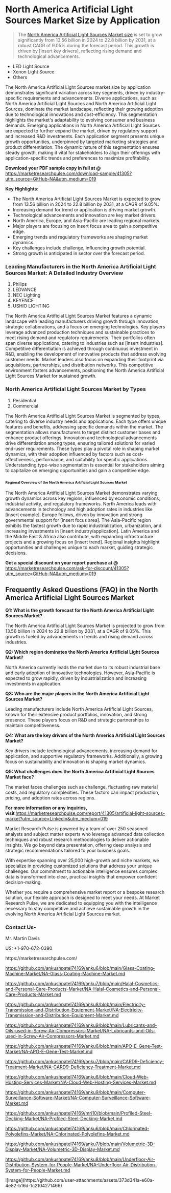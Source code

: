 <h1>North America Artificial Light Sources Market&nbsp;Size by Application</h1><blockquote><p>The <a href="https://marketresearchpulse.com/download-sample/41305?utm_source=GitHub-NA&amp;utm_medium=019">North America Artificial Light Sources Market size</a> is set to grow significantly from 13.56 billion in 2024 to 22.8 billion by 2031, at a robust CAGR of 9.05% during the forecast period. This growth is driven by [insert key drivers], reflecting rising demand and technological advancements.</p></blockquote><ul><li>LED Light Source <li> Xenon Light Source <li> Others</li></ul><p>The North America Artificial Light Sources market size by application demonstrates significant variation across key segments, driven by industry-specific requirements and advancements. Diverse applications, such as North America Artificial Light Sources and North America Artificial Light Sources, dominate the market landscape, reflecting their growing adoption due to technological innovations and cost-efficiency. This segmentation highlights the market's adaptability to evolving consumer and business demands. Emerging applications in North America Artificial Light Sources are expected to further expand the market, driven by regulatory support and increased R&D investments. Each application segment presents unique growth opportunities, underpinned by targeted marketing strategies and product differentiation. The dynamic nature of this segmentation ensures steady growth, making it vital for stakeholders to align their offerings with application-specific trends and preferences to maximize profitability.</p><p><strong>Download your PDF sample copy in full at @ </strong><a href="https://marketresearchpulse.com/download-sample/41305?utm_source=GitHub-NA&amp;utm_medium=019">https://marketresearchpulse.com/download-sample/41305?utm_source=GitHub-NA&amp;utm_medium=019</a></p><p><strong>Key Highlights: </strong></p><ul><li>The North America Artificial Light Sources Market is expected to grow from 13.56 billion in 2024 to 22.8 billion by 2031, at a CAGR of 9.05%.</li><li>Increasing demand for trend or application is driving market growth.</li><li>Technological advancements and innovation are key market drivers.</li><li>North America, Europe, and Asia-Pacific are leading regional markets.</li><li>Major players are focusing on insert focus area to gain a competitive edge.</li><li>Emerging trends and regulatory frameworks are shaping market dynamics.</li><li>Key challenges include challenge, influencing growth potential.</li><li>Strong growth is anticipated in sector over the forecast period.</li></ul><h3>Leading Manufacturers in the North America Artificial Light Sources Market: A Detailed Industry Overview</h3><ol><li>Philips</li><li>LEDVANCE</li><li>NEC Lighting</li><li>KEYENCE</li><li>USHIO LIGHTING</li></ol><div class="flex max-w-full flex-col flex-grow"><div class="min-h-8 text-message flex w-full flex-col items-end gap-2 whitespace-normal break-words [.text-message+&amp;]:mt-5" dir="auto" data-message-author-role="assistant" data-message-id="fd8432e4-4910-450d-b182-61b7bfb0a01f" data-message-model-slug="gpt-4o"><div class="flex w-full flex-col gap-1 empty:hidden first:pt-[3px]"><div class="markdown prose w-full break-words dark:prose-invert light"><p>The North America Artificial Light Sources Market features a dynamic landscape with leading manufacturers driving growth through innovation, strategic collaborations, and a focus on emerging technologies. Key players leverage advanced production techniques and sustainable practices to meet rising demand and regulatory requirements. Their portfolios often span diverse applications, catering to industries such as [insert industries]. Competitive differentiation is achieved through continuous investment in R&amp;D, enabling the development of innovative products that address evolving customer needs. Market leaders also focus on expanding their footprint via acquisitions, partnerships, and distribution networks. This competitive environment fosters advancements, positioning the North America Artificial Light Sources Market for sustained growth.</p></div></div></div></div><h3>North America Artificial Light Sources Market by Types</h3><ol><li>Residential <li> Commercial</li></ol><div class="flex max-w-full flex-col flex-grow"><div class="min-h-8 text-message flex w-full flex-col items-end gap-2 whitespace-normal break-words [.text-message+&amp;]:mt-5" dir="auto" data-message-author-role="assistant" data-message-id="084470be-0bb7-4664-bddf-5156b4f41249" data-message-model-slug="gpt-4o-mini"><div class="flex w-full flex-col gap-1 empty:hidden first:pt-[3px]"><div class="markdown prose w-full break-words dark:prose-invert light"><p>The North America Artificial Light Sources Market is segmented by types, catering to diverse industry needs and applications. Each type offers unique features and benefits, addressing specific demands within the market. The segmentation allows manufacturers to target distinct customer bases and enhance product offerings. Innovation and technological advancements drive differentiation among types, ensuring tailored solutions for varied end-user requirements. These types play a pivotal role in shaping market dynamics, with their adoption influenced by factors such as cost-effectiveness, performance, and suitability for specific applications. Understanding type-wise segmentation is essential for stakeholders aiming to capitalize on emerging opportunities and gain a competitive edge.</p></div></div></div></div><h3><span style="font-size: 11px;">Regional Overview of the North America Artificial Light Sources Market</span></h3><div class="flex max-w-full flex-col flex-grow"><div class="min-h-8 text-message flex w-full flex-col items-end gap-2 whitespace-normal break-words [.text-message+&amp;]:mt-5" dir="auto" data-message-author-role="assistant" data-message-id="e9038762-ce64-4e30-91c9-9bd413514231" data-message-model-slug="gpt-4o-mini"><div class="flex w-full flex-col gap-1 empty:hidden first:pt-[3px]"><div class="markdown prose w-full break-words dark:prose-invert light"><p>The North America Artificial Light Sources Market demonstrates varying growth dynamics across key regions, influenced by economic conditions, industrial activity, and regulatory frameworks. North America leads with advancements in technology and high adoption rates in industries like [insert example]. Europe follows, driven by innovation and strong governmental support for [insert focus area]. The Asia-Pacific region exhibits the fastest growth due to rapid industrialization, urbanization, and increasing investments in [insert industry/application]. Latin America and the Middle East &amp; Africa also contribute, with expanding infrastructure projects and a growing focus on [insert trend]. Regional insights highlight opportunities and challenges unique to each market, guiding strategic decisions.</p></div></div></div></div><p><strong>Get a special discount on your report purchase at @ </strong><a href="https://marketresearchpulse.com/ask-for-discount/41305?utm_source=GitHub-NA&amp;utm_medium=019">https://marketresearchpulse.com/ask-for-discount/41305?utm_source=GitHub-NA&amp;utm_medium=019</a></p><h2>Frequently Asked Questions (FAQ) in the North America Artificial Light Sources Market</h2><p><strong>Q1: What is the growth forecast for the North America Artificial Light Sources Market?</strong></p><p>The North America Artificial Light Sources Market is projected to grow from 13.56 billion in 2024 to 22.8 billion by 2031, at a CAGR of 9.05%. This growth is fueled by advancements in trends and rising demand across industries.</p><p><strong>Q2: Which region dominates the North America Artificial Light Sources Market?</strong></p><p>North America currently leads the market due to its robust industrial base and early adoption of innovative technologies. However, Asia-Pacific is expected to grow rapidly, driven by industrialization and increasing investments in application.</p><p><strong>Q3: Who are the major players in the North America Artificial Light Sources Market?</strong></p><p>Leading manufacturers include North America Artificial Light Sources, known for their extensive product portfolios, innovation, and strong presence. These players focus on R&amp;D and strategic partnerships to maintain competitiveness.</p><p><strong>Q4: What are the key drivers of the North America Artificial Light Sources Market?</strong></p><p>Key drivers include technological advancements, increasing demand for application, and supportive regulatory frameworks. Additionally, a growing focus on sustainability and innovation is shaping market dynamics.</p><p><strong>Q5: What challenges does the North America Artificial Light Sources Market face?</strong></p><p>The market faces challenges such as challenge, fluctuating raw material costs, and regulatory complexities. These factors can impact production, pricing, and adoption rates across regions.</p><p><strong>For more information or any inquiries, visit&nbsp;</strong><a href="https://marketresearchpulse.com/report/41305/artificial-light-sources-market?utm_source=Linkedin&utm_medium=019">https://marketresearchpulse.com/report/41305/artificial-light-sources-market?utm_source=Linkedin&utm_medium=019</a></p><p>Market Research Pulse is powered by a team of over 250 seasoned analysts and subject matter experts who leverage advanced data collection techniques and robust research methodologies to deliver actionable insights. We go beyond data presentation, offering deep analysis and strategic recommendations tailored to your business goals.</p><p>With expertise spanning over 25,000 high-growth and niche markets, we specialize in providing customized solutions that address your unique challenges. Our commitment to actionable intelligence ensures complex data is transformed into clear, practical insights that empower confident decision-making.</p><p>Whether you require a comprehensive market report or a bespoke research solution, our flexible approach is designed to meet your needs. At Market Research Pulse, we are dedicated to equipping you with the intelligence necessary to stay competitive and achieve sustainable growth in the evolving North America Artificial Light Sources market.</p><h3><strong>Contact Us-</strong></h3><p>Mr. Martin Davis</p><p>US: +1-970-672-0390</p><p>https://marketresearchpulse.com/</p><p><a href="https://github.com/ankushpatel74169/anku6/blob/main/Glass-Coating-Machine-Market/NA-Glass-Coating-Machine-Market.md">https://github.com/ankushpatel74169/anku6/blob/main/Glass-Coating-Machine-Market/NA-Glass-Coating-Machine-Market.md</a></p><p><a href="https://github.com/ankushpatel74169/anku7/blob/main/Halal-Cosmetics-and-Personal-Care-Products-Market/NA-Halal-Cosmetics-and-Personal-Care-Products-Market.md">https://github.com/ankushpatel74169/anku7/blob/main/Halal-Cosmetics-and-Personal-Care-Products-Market/NA-Halal-Cosmetics-and-Personal-Care-Products-Market.md</a></p><p><a href="https://github.com/ankushpatel74169/anku8/blob/main/Electricity-Transmission-and-Distribution-Equipment-Market/NA-Electricity-Transmission-and-Distribution-Equipment-Market.md">https://github.com/ankushpatel74169/anku8/blob/main/Electricity-Transmission-and-Distribution-Equipment-Market/NA-Electricity-Transmission-and-Distribution-Equipment-Market.md</a></p><p><a href="https://github.com/ankushpatel74169/anku9/blob/main/Lubricants-and-Oils-used-in-Screw-Air-Compressors-Market/NA-Lubricants-and-Oils-used-in-Screw-Air-Compressors-Market.md">https://github.com/ankushpatel74169/anku9/blob/main/Lubricants-and-Oils-used-in-Screw-Air-Compressors-Market/NA-Lubricants-and-Oils-used-in-Screw-Air-Compressors-Market.md</a></p><p><a href="https://github.com/ankushpatel74169/anku6/blob/main/APO-E-Gene-Test-Market/NA-APO-E-Gene-Test-Market.md">https://github.com/ankushpatel74169/anku6/blob/main/APO-E-Gene-Test-Market/NA-APO-E-Gene-Test-Market.md</a></p><p><a href="https://github.com/ankushpatel74169/anku7/blob/main/CARD9-Deficiency-Treatment-Market/NA-CARD9-Deficiency-Treatment-Market.md">https://github.com/ankushpatel74169/anku7/blob/main/CARD9-Deficiency-Treatment-Market/NA-CARD9-Deficiency-Treatment-Market.md</a></p><p><a href="https://github.com/ankushpatel74169/anku8/blob/main/Cloud-Web-Hosting-Services-Market/NA-Cloud-Web-Hosting-Services-Market.md">https://github.com/ankushpatel74169/anku8/blob/main/Cloud-Web-Hosting-Services-Market/NA-Cloud-Web-Hosting-Services-Market.md</a></p><p><a href="https://github.com/ankushpatel74169/anku9/blob/main/Computer-Surveillance-Software-Market/NA-Computer-Surveillance-Software-Market.md">https://github.com/ankushpatel74169/anku9/blob/main/Computer-Surveillance-Software-Market/NA-Computer-Surveillance-Software-Market.md</a></p><p><a href="https://github.com/ankushpatel74169/mri10/blob/main/Profiled-Steel-Decking-Market/NA-Profiled-Steel-Decking-Market.md">https://github.com/ankushpatel74169/mri10/blob/main/Profiled-Steel-Decking-Market/NA-Profiled-Steel-Decking-Market.md</a></p><p><a href="https://github.com/ankushpatel74169/anku6/blob/main/Chlorinated-Polyolefins-Market/NA-Chlorinated-Polyolefins-Market.md">https://github.com/ankushpatel74169/anku6/blob/main/Chlorinated-Polyolefins-Market/NA-Chlorinated-Polyolefins-Market.md</a></p><p><a href="https://github.com/ankushpatel74169/anku7/blob/main/Volumetric-3D-Display-Market/NA-Volumetric-3D-Display-Market.md">https://github.com/ankushpatel74169/anku7/blob/main/Volumetric-3D-Display-Market/NA-Volumetric-3D-Display-Market.md</a></p><p><a href="https://github.com/ankushpatel74169/anku8/blob/main/Underfloor-Air-Distribution-System-for-People-Market/NA-Underfloor-Air-Distribution-System-for-People-Market.md">https://github.com/ankushpatel74169/anku8/blob/main/Underfloor-Air-Distribution-System-for-People-Market/NA-Underfloor-Air-Distribution-System-for-People-Market.md</a></p>
![image](https://github.com/user-attachments/assets/373d341a-e60a-4e82-b16d-1c2104271466)
